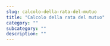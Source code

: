 ```yaml
---
slug: calcolo-della-rata-del-mutuo
title: "Calcolo della rata del mutuo"
category: ""
subcategory: ""
description: ""
---
```


